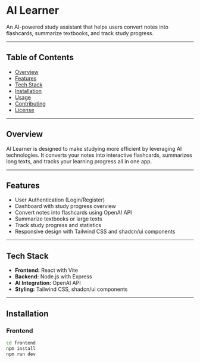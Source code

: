 # AI Learner

An AI-powered study assistant that helps users convert notes into flashcards, summarize textbooks, and track study progress.

---

## Table of Contents

- [Overview](#overview)  
- [Features](#features)  
- [Tech Stack](#tech-stack)  
- [Installation](#installation)  
- [Usage](#usage)  
- [Contributing](#contributing)  
- [License](#license)  

---

## Overview

AI Learner is designed to make studying more efficient by leveraging AI technologies. It converts your notes into interactive flashcards, summarizes long texts, and tracks your learning progress all in one app.

---

## Features

- User Authentication (Login/Register)  
- Dashboard with study progress overview  
- Convert notes into flashcards using OpenAI API  
- Summarize textbooks or large texts  
- Track study progress and statistics  
- Responsive design with Tailwind CSS and shadcn/ui components  

---

## Tech Stack

- **Frontend:** React with Vite  
- **Backend:** Node.js with Express  
- **AI Integration:** OpenAI API  
- **Styling:** Tailwind CSS, shadcn/ui components  

---

## Installation

### Frontend

```bash
cd frontend
npm install
npm run dev

